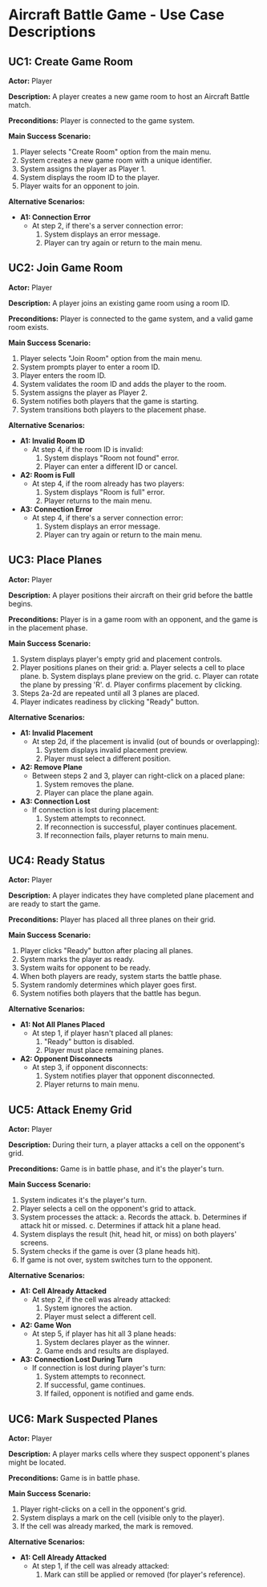 # Aircraft Battle Game - Use Case Descriptions

## UC1: Create Game Room

**Actor:** Player

**Description:** A player creates a new game room to host an Aircraft Battle match.

**Preconditions:** Player is connected to the game system.

**Main Success Scenario:**

1. Player selects "Create Room" option from the main menu.
2. System creates a new game room with a unique identifier.
3. System assigns the player as Player 1.
4. System displays the room ID to the player.
5. Player waits for an opponent to join.

**Alternative Scenarios:**

* **A1: Connection Error**
  * At step 2, if there's a server connection error:
    1. System displays an error message.
    2. Player can try again or return to the main menu.

## UC2: Join Game Room

**Actor:** Player

**Description:** A player joins an existing game room using a room ID.

**Preconditions:** Player is connected to the game system, and a valid game room exists.

**Main Success Scenario:**

1. Player selects "Join Room" option from the main menu.
2. System prompts player to enter a room ID.
3. Player enters the room ID.
4. System validates the room ID and adds the player to the room.
5. System assigns the player as Player 2.
6. System notifies both players that the game is starting.
7. System transitions both players to the placement phase.

**Alternative Scenarios:**

* **A1: Invalid Room ID**
  * At step 4, if the room ID is invalid:
    1. System displays "Room not found" error.
    2. Player can enter a different ID or cancel.
* **A2: Room is Full**
  * At step 4, if the room already has two players:
    1. System displays "Room is full" error.
    2. Player returns to the main menu.
* **A3: Connection Error**
  * At step 4, if there's a server connection error:
    1. System displays an error message.
    2. Player can try again or return to the main menu.

## UC3: Place Planes

**Actor:** Player

**Description:** A player positions their aircraft on their grid before the battle begins.

**Preconditions:** Player is in a game room with an opponent, and the game is in the placement phase.

**Main Success Scenario:**

1. System displays player's empty grid and placement controls.
2. Player positions planes on their grid:
   a. Player selects a cell to place plane.
   b. System displays plane preview on the grid.
   c. Player can rotate the plane by pressing 'R'.
   d. Player confirms placement by clicking.
3. Steps 2a-2d are repeated until all 3 planes are placed.
4. Player indicates readiness by clicking "Ready" button.

**Alternative Scenarios:**

* **A1: Invalid Placement**
  * At step 2d, if the placement is invalid (out of bounds or overlapping):
    1. System displays invalid placement preview.
    2. Player must select a different position.
* **A2: Remove Plane**
  * Between steps 2 and 3, player can right-click on a placed plane:
    1. System removes the plane.
    2. Player can place the plane again.
* **A3: Connection Lost**
  * If connection is lost during placement:
    1. System attempts to reconnect.
    2. If reconnection is successful, player continues placement.
    3. If reconnection fails, player returns to main menu.

## UC4: Ready Status

**Actor:** Player

**Description:** A player indicates they have completed plane placement and are ready to start the game.

**Preconditions:** Player has placed all three planes on their grid.

**Main Success Scenario:**

1. Player clicks "Ready" button after placing all planes.
2. System marks the player as ready.
3. System waits for opponent to be ready.
4. When both players are ready, system starts the battle phase.
5. System randomly determines which player goes first.
6. System notifies both players that the battle has begun.

**Alternative Scenarios:**

* **A1: Not All Planes Placed**
  * At step 1, if player hasn't placed all planes:
    1. "Ready" button is disabled.
    2. Player must place remaining planes.
* **A2: Opponent Disconnects**
  * At step 3, if opponent disconnects:
    1. System notifies player that opponent disconnected.
    2. Player returns to main menu.

## UC5: Attack Enemy Grid

**Actor:** Player

**Description:** During their turn, a player attacks a cell on the opponent's grid.

**Preconditions:** Game is in battle phase, and it's the player's turn.

**Main Success Scenario:**

1. System indicates it's the player's turn.
2. Player selects a cell on the opponent's grid to attack.
3. System processes the attack:
   a. Records the attack.
   b. Determines if attack hit or missed.
   c. Determines if attack hit a plane head.
4. System displays the result (hit, head hit, or miss) on both players' screens.
5. System checks if the game is over (3 plane heads hit).
6. If game is not over, system switches turn to the opponent.

**Alternative Scenarios:**

* **A1: Cell Already Attacked**
  * At step 2, if the cell was already attacked:
    1. System ignores the action.
    2. Player must select a different cell.
* **A2: Game Won**
  * At step 5, if player has hit all 3 plane heads:
    1. System declares player as the winner.
    2. Game ends and results are displayed.
* **A3: Connection Lost During Turn**
  * If connection is lost during player's turn:
    1. System attempts to reconnect.
    2. If successful, game continues.
    3. If failed, opponent is notified and game ends.

## UC6: Mark Suspected Planes

**Actor:** Player

**Description:** A player marks cells where they suspect opponent's planes might be located.

**Preconditions:** Game is in battle phase.

**Main Success Scenario:**

1. Player right-clicks on a cell in the opponent's grid.
2. System displays a mark on the cell (visible only to the player).
3. If the cell was already marked, the mark is removed.

**Alternative Scenarios:**

* **A1: Cell Already Attacked**
  * At step 1, if the cell was already attacked:
    1. Mark can still be applied or removed (for player's reference).
